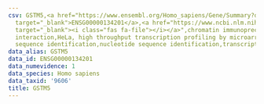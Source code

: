 ```yaml
---
csv: GSTM5,<a href="https://www.ensembl.org/Homo_sapiens/Gene/Summary?db=core;g=ENSG00000134201"
  target="_blank">ENSG00000134201</a>,<a href="https://www.ncbi.nlm.nih.gov/pubmed/17216044"
  target="_blank"><i class="fas fa-file"></i></a>",chromatin immunoprecipitation assay,direct
  interaction,HeLa, high throughput transcription profiling by microarray,nucleotide
  sequence identification,nucleotide sequence identification,transcriptional regulation,
data_alias: GSTM5
data_id: ENSG00000134201
data_numevidence: 1
data_species: Homo sapiens
data_taxid: '9606'
title: GSTM5
---
```

